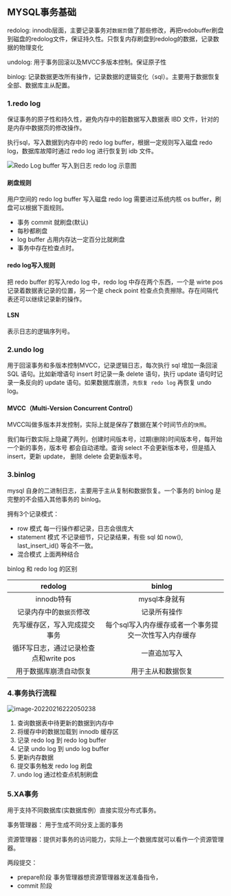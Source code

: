 ## MYSQL事务基础

redolog: innodb层面，主要记录事务对`数据页`做了那些修改，再把redobuffer刷盘到磁盘的redolog文件，保证持久性。只恢复内存刷盘到redolog的数据，记录数据的物理变化

undolog:  用于事务回滚以及MVCC多版本控制。保证原子性

binlog: 记录数据更改所有操作，记录数据的逻辑变化（sql）。主要用于数据恢复全部、数据库主从配置。

### 1.redo log

保证事务的原子性和持久性，避免内存中的脏数据写入数据表 IBD 文件，针对的是内存中数据页的修改操作。

执行sql，写入数据到内存中的 redo log buffer，根据一定规则写入磁盘 redo log，数据库故障时通过 redo log 进行恢复到 idb 文件。

![Redo Log buffer 写入到日志 redo log 示意图](https://gitee.com/linqin07/pic/raw/master/image-20220210000236061.png)

#### 刷盘规则

用户空间的 redo log buffer 写入磁盘 redo log 需要进过系统内核 os buffer，刷盘可以根据下面规则。

- 事务 commit 就刷盘(默认)
- 每秒都刷盘
- log buffer 占用内存达一定百分比就刷盘
- 事务中存在检查点时。

#### redo log写入规则

把 redo buffer 的写入redo log 中，redo log 中存在两个东西，一个是 wirte pos 记录着数据表记录的位置，另一个是 check point 检查点负责擦除。存在间隔代表还可以继续记录新的操作。

#### LSN 

表示日志的逻辑序列号。



### 2.undo log

用于回滚事务和多版本控制MVCC，记录逻辑日志，每次执行 sql 增加一条回滚 SQL 语句。比如新增语句 insert 时记录一条 delete 语句，执行 update 语句时记录一条反向的 update 语句。如果数据库崩溃，`先恢复 redo log` 再恢复 undo log。

#### MVCC（Multi-Version Concurrent Control） 

MVCC叫做多版本并发控制，实际上就是保存了数据在某个时间节点的`快照`。

我们每⾏数实际上隐藏了两列，创建时间版本号，过期(删除)时间版本号，每开始⼀个新的事务，版本号
都会⾃动递增。查询 select 不会更新版本号，但是插入 insert，更新 update， 删除 delete 会更新版本号。



### 3.binlog

mysql 自身的二进制日志，主要用于主从复制和数据恢复。一个事务的 binlog 是完整的不会插入其他事务的 binlog。

拥有3个记录模式：

- row 模式
  每一行操作都记录，日志会很庞大
- statement 模式
  不记录细节，只记录结果，有些 sql 如 now(), last_insert_id() 等会不一致。
- 混合模式
  上面两种结合

binlog 和 redo log 的区别

|                redolog                |                        binlog                         |
| :-----------------------------------: | :---------------------------------------------------: |
|              innodb特有               |                     mysql本身就有                     |
|       记录内存中的`数据页`修改        |                     记录所有操作                      |
|     先写缓存区，写入完成提交事务      | 每个sql写入内存缓存或者一个事务提交一次性写入内存缓存 |
| 循环写日志，通过记录检查点和write pos |                     一直追加写入                      |
|        用于数据库崩溃自动恢复         |                  用于主从和数据恢复                   |



### 4.事务执行流程

![image-20220216222050238](D:\linqin\vuepress-blog\docs\assets\image-20220216222050238.png)

1. 查询数据表中待更新的数据到内存中
2. 将缓存中的数据加载到 innodb 缓存区
3. 记录 redo log 到 redo log buffer
4. 记录 undo log 到 undo log buffer
5. 更新内存数据
6. 提交事务触发 redo log 刷盘
7. undo log 通过检查点机制刷盘

### 5.XA事务

用于支持不同数据库(实数据库例）直接实现分布式事务。

事务管理器： 用于生成不同分支上面的事务

资源管理器：提供对事务的访问能力，实际上一个数据库就可以看作一个资源管理器。



两段提交：

- prepare阶段
  事务管理器想资源管理器发送准备指令，
- commit 阶段
  

